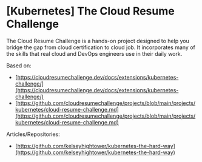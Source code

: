 # [Kubernetes] The Cloud Resume Challenge
The Cloud Resume Challenge is a hands-on project designed to help you bridge the gap from cloud certification to cloud job. It incorporates many of the skills that real cloud and DevOps engineers use in their daily work.

Based on:

- [https://cloudresumechallenge.dev/docs/extensions/kubernetes-challenge/](https://cloudresumechallenge.dev/docs/extensions/kubernetes-challenge/)
- [https://github.com/cloudresumechallenge/projects/blob/main/projects/kubernetes/cloud-resume-challenge.md](https://github.com/cloudresumechallenge/projects/blob/main/projects/kubernetes/cloud-resume-challenge.md)

Articles/Repositories:

- [https://github.com/kelseyhightower/kubernetes-the-hard-way](https://github.com/kelseyhightower/kubernetes-the-hard-way)
